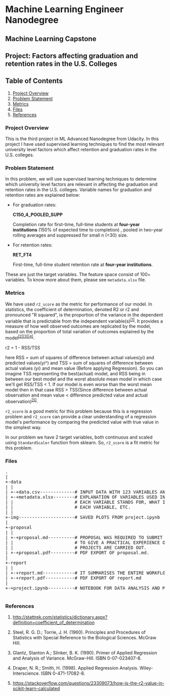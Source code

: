# Machine Learning Engineer Nanodegree

## Machine Learning Capstone

## Project: Factors affecting graduation and retention rates in the U.S. Colleges

## Table of Contents

1. [Project Overview](#overview)
2. [Problem Statement](#statement)
3. [Metrics](#metrics)
4. [Files](#files)
5. [References](#refs)

<a id='overview'></a>

### Project Overview

This is the third project in ML Advanced Nanodegree from Udacity. In this project I have used supervised learning techniques to find the most relevant university level factors which affect retention and graduation rates in the U.S. colleges.

<a id='statement'></a>

### Problem Statement

In this problem, we will use supervised learning techniques to determine which university level factors are relevant in affecting the graduation and retention rates in the U.S. colleges. Variable names for graduation and retention rates are explained below:

- For graduation rates:

    **C150_4_POOLED_SUPP**

    Completion rate for first-time, full-time students at **four-year institutions** (150% of expected time to completion) , pooled in two-year rolling averages and suppressed for small n (<30) size.

- For retention rates:

    **RET_FT4**

    First-time, full-time student retention rate at **four-year institutions**.

These are just the target variables. The feature space consist of 100+ variables. To know more about them, please see `metadata.xlsx` file.

<a id='metrics'></a>

### Metrics

We have used `r2_score` as the metric for performance of our model. In statistics, the coefficient of determination, denoted R2 or r2 and pronounced "R squared", is the proportion of the variance in the dependent variable that is predictable from the independent variable(s)<sup>[[1]](#ref1)</sup>. It provides a measure of how well observed outcomes are replicated by the model, based on the proportion of total variation of outcomes explained by the model<sup>[[2]](#ref2)[[3]](#ref3)[[4]](#ref4)</sup>.

r2 = 1 - RSS/TSS

here RSS = sum of squares of difference between actual values(yi) and predicted values(yi^) and TSS = sum of squares of difference between actual values (yi) and mean value (Before applying Regression). So you can imagine TSS representing the best(actual) model, and RSS being in between our best model and the worst absolute mean model in which case we'll get RSS/TSS < 1. If our model is even worse than the worst mean model then in that case RSS > TSS(Since difference between actual observation and mean value < difference predicted value and actual observation)<sup>[[5]](#ref5)</sup>.

`r2_score` is a good metric for this problem because this is a regression problem and `r2_score` can provide a clear understanding of a regression model's performance by comparing the predicted value with true value in the simplest way.

In our problem we have 2 target variables, both continuous and scaled using `StandardScaler` function from sklearn. So, `r2_score` is a fit metric for this problem.

<a id='files'></a>

### Files

<pre>
.
|
+-data
| |
| +-+data.csv-------------# INPUT DATA WITH 123 VARIABLES AND 7593 OBSERVATIONS.
| +-+metadata.xlsx--------# EXPLANATION OF VARIABLES USED IN DATA. IT SHOW WHAT
| |                       # EACH VARIABLE STANDS FOR, WHAT IS THE DATA TYPE OF
| |                       # EACH VARIABLE, ETC.
| |
+-img---------------------# SAVED PLOTS FROM project.ipynb
|
+-proposal
| |
| +-+proposal.md----------# PROPOSAL WAS REQUIRED TO SUBMIT BEFORE THE PROJECT
| |                       # TO GIVE A PRACTICAL EXPERIENCE OF HOW TECHNICAL
| |                       # PROJECTS ARE CARRIED OUT.
| +-+proposal.pdf---------# PDF EXPORT OF proposal.md.
|
+-report
| |
| +-+report.md------------# IT SUMMARISES THE ENTIRE WORKFLOW OF THIS PROJECT.
| +-+report.pdf-----------# PDF EXPORT OF report.md
|
+-+project.ipynb----------# NOTEBOOK FOR DATA ANALYSIS AND MODEL IMPLEMENTATION.

</pre>

<a id='refs'></a>

### References

<a id="ref1"></a>

1. http://stattrek.com/statistics/dictionary.aspx?definition=coefficient_of_determination

<a id="ref2"></a>

2. Steel, R. G. D.; Torrie, J. H. (1960). Principles and Procedures of Statistics with Special Reference to the Biological Sciences. McGraw Hill.

<a id="ref3"></a>

3. Glantz, Stanton A.; Slinker, B. K. (1990). Primer of Applied Regression and Analysis of Variance. McGraw-Hill. ISBN 0-07-023407-8.

<a id="ref4"></a>

4. Draper, N. R.; Smith, H. (1998). Applied Regression Analysis. Wiley-Interscience. ISBN 0-471-17082-8.

<a id="ref5"></a>

5. https://stackoverflow.com/questions/23309073/how-is-the-r2-value-in-scikit-learn-calculated
